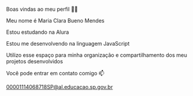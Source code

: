Boas vindas ao meu perfil 💙💙

Meu nome é Maria Clara Bueno Mendes

Estou estudando na Alura

Estou me desenvolvendo na linguagem JavaScript

Utilizo esse espaço para minha organização e compartilhamento dos meu projetos desenvolvidos

Você pode entrar em contato comigo 📫

00001114068718SP@al.educacao.sp.gov.br

